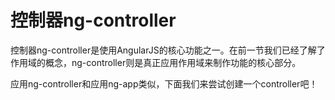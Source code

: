 # 控制器ng-controller

控制器ng-controller是使用AngularJS的核心功能之一。在前一节我们已经了解了作用域的概念，ng-controller则是真正应用作用域来制作功能的核心部分。

应用ng-controller和应用ng-app类似，下面我们来尝试创建一个controller吧！
